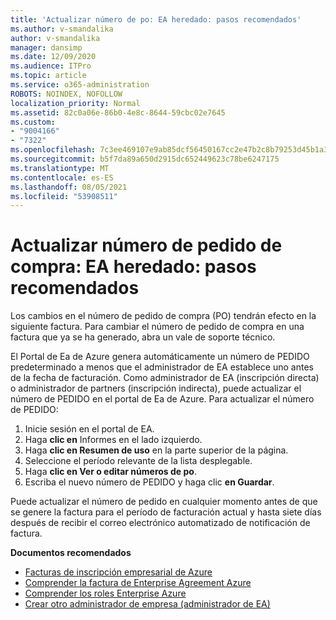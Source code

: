 ```yaml
---
title: 'Actualizar número de po: EA heredado: pasos recomendados'
ms.author: v-smandalika
author: v-smandalika
manager: dansimp
ms.date: 12/09/2020
ms.audience: ITPro
ms.topic: article
ms.service: o365-administration
ROBOTS: NOINDEX, NOFOLLOW
localization_priority: Normal
ms.assetid: 82c0a06e-86b0-4e8c-8644-59cbc02e7645
ms.custom:
- "9004166"
- "7322"
ms.openlocfilehash: 7c3ee469107e9ab85dcf56450167cc2e47b2c8b79253d45b1a362959a869ba24
ms.sourcegitcommit: b5f7da89a650d2915dc652449623c78be6247175
ms.translationtype: MT
ms.contentlocale: es-ES
ms.lasthandoff: 08/05/2021
ms.locfileid: "53908511"
---
```

# <a name="update-purchase-order-number---legacy-ea---recommended-steps"></a>Actualizar número de pedido de compra: EA heredado: pasos recomendados

Los cambios en el número de pedido de compra (PO) tendrán efecto en la siguiente factura. Para cambiar el número de pedido de compra en una factura que ya se ha generado, abra un vale de soporte técnico. 

El Portal de Ea de Azure genera automáticamente un número de PEDIDO predeterminado a menos que el administrador de EA establece uno antes de la fecha de facturación. Como administrador de EA (inscripción directa) o administrador de partners (inscripción indirecta), puede actualizar el número de PEDIDO en el portal de Ea de Azure. Para actualizar el número de PEDIDO:

1. Inicie sesión en el portal de EA.
2. Haga **clic en** Informes en el lado izquierdo.
3. Haga **clic en Resumen de uso** en la parte superior de la página.
4. Seleccione el período relevante de la lista desplegable.
5. Haga **clic en Ver o editar números de po**.
6. Escriba el nuevo número de PEDIDO y haga clic **en Guardar**.

Puede actualizar el número de pedido en cualquier momento antes de que se genere la factura para el período de facturación actual y hasta siete días después de recibir el correo electrónico automatizado de notificación de factura. 

**Documentos recomendados**

- [Facturas de inscripción empresarial de Azure](https://docs.microsoft.com/azure/cost-management-billing/manage/ea-portal-enrollment-invoices) 
- [Comprender la factura de Enterprise Agreement Azure](https://docs.microsoft.com/azure/cost-management-billing/understand/review-enterprise-agreement-bill)  
- [Comprender los roles Enterprise Azure](https://docs.microsoft.com/azure/cost-management-billing/manage/understand-ea-roles#add-a-new-enterprise-administrator) 
- [Crear otro administrador de empresa (administrador de EA)](https://docs.microsoft.com/azure/cost-management-billing/manage/ea-portal-administration#create-another-enterprise-administrator)
